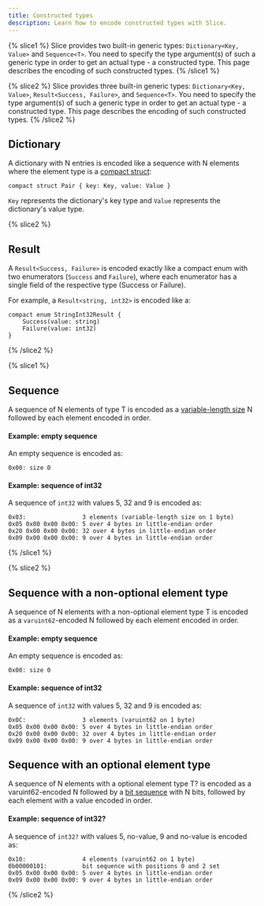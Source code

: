 ```yaml
---
title: Constructed types
description: Learn how to encode constructed types with Slice.
---
```


{% slice1 %}
Slice provides two built-in generic types: `Dictionary<Key, Value>` and `Sequence<T>`. You need to specify the type
argument(s) of such a generic type in order to get an actual type - a constructed type. This page describes the encoding
of such constructed types.
{% /slice1 %}

{% slice2 %}
Slice provides three built-in generic types: `Dictionary<Key, Value>`, `Result<Success, Failure>`, and `Sequence<T>`.
You need to specify the type argument(s) of such a generic type in order to get an actual type - a constructed type.
This page describes the encoding of such constructed types.
{% /slice2 %}

## Dictionary

A dictionary with N entries is encoded like a sequence with N elements where the element type is a
[compact struct](user-defined-types#struct):

```slice
compact struct Pair { key: Key, value: Value }
```

`Key` represents the dictionary's key type and `Value` represents the dictionary's value type.

{% slice2 %}

## Result

A `Result<Success, Failure>` is encoded exactly like a compact enum with two enumerators (`Success` and `Failure`),
where each enumerator has a single field of the respective type (Success or Failure).

For example, a `Result<string, int32>` is encoded like a:

```slice
compact enum StringInt32Result {
    Success(value: string)
    Failure(value: int32)
}
```

{% /slice2 %}

{% slice1 %}
## Sequence

A sequence of N elements of type T is encoded as a [variable-length size][slice1-var-size] N followed by each element
encoded in order.

#### Example: empty sequence

An empty sequence is encoded as:

```
0x00: size 0
```

#### Example: sequence of int32

A sequence of `int32` with values 5, 32 and 9 is encoded as:

```
0x03:                3 elements (variable-length size on 1 byte)
0x05 0x00 0x00 0x00: 5 over 4 bytes in little-endian order
0x20 0x00 0x00 0x00: 32 over 4 bytes in little-endian order
0x09 0x00 0x00 0x00: 9 over 4 bytes in little-endian order
```
{% /slice1 %}

{% slice2 %}
## Sequence with a non-optional element type

A sequence of N elements with a non-optional element type T is encoded as a `varuint62`-encoded N followed by each
element encoded in order.

#### Example: empty sequence

An empty sequence is encoded as:

```
0x00: size 0
```

#### Example: sequence of int32

A sequence of `int32` with values 5, 32 and 9 is encoded as:

```
0x0C:                3 elements (varuint62 on 1 byte)
0x05 0x00 0x00 0x00: 5 over 4 bytes in little-endian order
0x20 0x00 0x00 0x00: 32 over 4 bytes in little-endian order
0x09 0x00 0x00 0x00: 9 over 4 bytes in little-endian order
```

## Sequence with an optional element type

A sequence of N elements with a optional element type T? is encoded as a varuint62-encoded N followed by a
[bit sequence][bit-sequence] with N bits, followed by each element with a value encoded in order.

#### Example: sequence of int32?

A sequence of `int32?` with values 5, no-value, 9 and no-value is encoded as:

```
0x10:                4 elements (varuint62 on 1 byte)
0b00000101:          bit sequence with positions 0 and 2 set
0x05 0x00 0x00 0x00: 5 over 4 bytes in little-endian order
0x09 0x00 0x00 0x00: 9 over 4 bytes in little-endian order
```

{% /slice2 %}

[bit-sequence]: encoding-only-constructs#bit-sequence
[slice1-var-size]: encoding-only-constructs#variable-length-size
